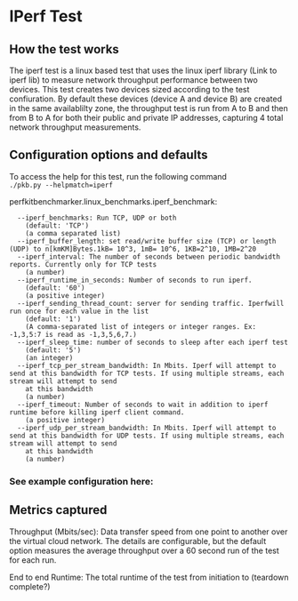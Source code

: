# IPerf Test

## How the test works
The iperf test is a linux based test that uses the linux iperf library (Link to iperf lib) to measure network throughput performance between two devices.  This test creates two devices sized according to the test confiuration. By default these devices (device A and device B) are created in the same availablilty zone, the throughput test is run from A to B and then from B to A for both their public and private IP addresses, capturing 4 total network throughput measurements.

## Configuration options and defaults
To access the help for this test, run the following command  
```./pkb.py --helpmatch=iperf```  

perfkitbenchmarker.linux_benchmarks.iperf_benchmark:  
```
  --iperf_benchmarks: Run TCP, UDP or both
    (default: 'TCP')
    (a comma separated list)
  --iperf_buffer_length: set read/write buffer size (TCP) or length (UDP) to n[kmKM]Bytes.1kB= 10^3, 1mB= 10^6, 1KB=2^10, 1MB=2^20
  --iperf_interval: The number of seconds between periodic bandwidth reports. Currently only for TCP tests
    (a number)
  --iperf_runtime_in_seconds: Number of seconds to run iperf.
    (default: '60')
    (a positive integer)
  --iperf_sending_thread_count: server for sending traffic. Iperfwill run once for each value in the list
    (default: '1')
    (A comma-separated list of integers or integer ranges. Ex: -1,3,5:7 is read as -1,3,5,6,7.)
  --iperf_sleep_time: number of seconds to sleep after each iperf test
    (default: '5')
    (an integer)
  --iperf_tcp_per_stream_bandwidth: In Mbits. Iperf will attempt to send at this bandwidth for TCP tests. If using multiple streams, each stream will attempt to send
    at this bandwidth
    (a number)
  --iperf_timeout: Number of seconds to wait in addition to iperf runtime before killing iperf client command.
    (a positive integer)
  --iperf_udp_per_stream_bandwidth: In Mbits. Iperf will attempt to send at this bandwidth for UDP tests. If using multiple streams, each stream will attempt to send
    at this bandwidth
    (a number)
```
### See example configuration here: 


## Metrics captured
Throughput (Mbits/sec): Data transfer speed from one point to another over the virtual cloud network. The details are configurable, but the default option measures the average throughput over a 60 second run of the test for each run.

End to end Runtime: 
The total runtime of the test from initiation to (teardown complete?)

